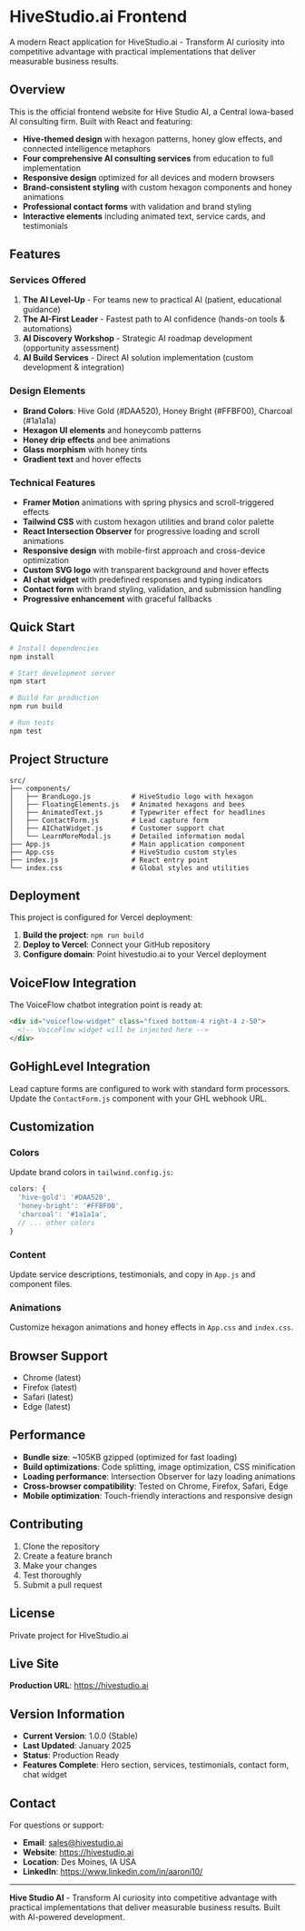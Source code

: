 # HiveStudio.ai Frontend

A modern React application for HiveStudio.ai - Transform AI curiosity into competitive advantage with practical implementations that deliver measurable business results.

## Overview

This is the official frontend website for Hive Studio AI, a Central Iowa-based AI consulting firm. Built with React and featuring:
- **Hive-themed design** with hexagon patterns, honey glow effects, and connected intelligence metaphors
- **Four comprehensive AI consulting services** from education to full implementation
- **Responsive design** optimized for all devices and modern browsers
- **Brand-consistent styling** with custom hexagon components and honey animations
- **Professional contact forms** with validation and brand styling
- **Interactive elements** including animated text, service cards, and testimonials

## Features

### Services Offered
1. **The AI Level-Up** - For teams new to practical AI (patient, educational guidance)
2. **The AI-First Leader** - Fastest path to AI confidence (hands-on tools & automations)
3. **AI Discovery Workshop** - Strategic AI roadmap development (opportunity assessment)
4. **AI Build Services** - Direct AI solution implementation (custom development & integration)

### Design Elements
- **Brand Colors**: Hive Gold (#DAA520), Honey Bright (#FFBF00), Charcoal (#1a1a1a)
- **Hexagon UI elements** and honeycomb patterns
- **Honey drip effects** and bee animations
- **Glass morphism** with honey tints
- **Gradient text** and hover effects

### Technical Features
- **Framer Motion** animations with spring physics and scroll-triggered effects
- **Tailwind CSS** with custom hexagon utilities and brand color palette
- **React Intersection Observer** for progressive loading and scroll animations
- **Responsive design** with mobile-first approach and cross-device optimization
- **Custom SVG logo** with transparent background and hover effects
- **AI chat widget** with predefined responses and typing indicators
- **Contact form** with brand styling, validation, and submission handling
- **Progressive enhancement** with graceful fallbacks

## Quick Start

```bash
# Install dependencies
npm install

# Start development server
npm start

# Build for production
npm run build

# Run tests
npm test
```

## Project Structure

```
src/
├── components/
│   ├── BrandLogo.js          # HiveStudio logo with hexagon
│   ├── FloatingElements.js   # Animated hexagons and bees
│   ├── AnimatedText.js       # Typewriter effect for headlines
│   ├── ContactForm.js        # Lead capture form
│   ├── AIChatWidget.js       # Customer support chat
│   └── LearnMoreModal.js     # Detailed information modal
├── App.js                    # Main application component
├── App.css                   # HiveStudio custom styles
├── index.js                  # React entry point
└── index.css                 # Global styles and utilities
```

## Deployment

This project is configured for Vercel deployment:

1. **Build the project**: `npm run build`
2. **Deploy to Vercel**: Connect your GitHub repository
3. **Configure domain**: Point hivestudio.ai to your Vercel deployment

## VoiceFlow Integration

The VoiceFlow chatbot integration point is ready at:
```html
<div id="voiceflow-widget" class="fixed bottom-4 right-4 z-50">
  <!-- VoiceFlow widget will be injected here -->
</div>
```

## GoHighLevel Integration

Lead capture forms are configured to work with standard form processors. Update the `ContactForm.js` component with your GHL webhook URL.

## Customization

### Colors
Update brand colors in `tailwind.config.js`:
```javascript
colors: {
  'hive-gold': '#DAA520',
  'honey-bright': '#FFBF00',
  'charcoal': '#1a1a1a',
  // ... other colors
}
```

### Content
Update service descriptions, testimonials, and copy in `App.js` and component files.

### Animations
Customize hexagon animations and honey effects in `App.css` and `index.css`.

## Browser Support

- Chrome (latest)
- Firefox (latest)
- Safari (latest)
- Edge (latest)

## Performance

- **Bundle size**: ~105KB gzipped (optimized for fast loading)
- **Build optimizations**: Code splitting, image optimization, CSS minification
- **Loading performance**: Intersection Observer for lazy loading animations
- **Cross-browser compatibility**: Tested on Chrome, Firefox, Safari, Edge
- **Mobile optimization**: Touch-friendly interactions and responsive design

## Contributing

1. Clone the repository
2. Create a feature branch
3. Make your changes
4. Test thoroughly
5. Submit a pull request

## License

Private project for HiveStudio.ai

## Live Site

**Production URL**: https://hivestudio.ai

## Version Information

- **Current Version**: 1.0.0 (Stable)
- **Last Updated**: January 2025
- **Status**: Production Ready
- **Features Complete**: Hero section, services, testimonials, contact form, chat widget

## Contact

For questions or support:
- **Email**: sales@hivestudio.ai
- **Website**: https://hivestudio.ai
- **Location**: Des Moines, IA USA
- **LinkedIn**: https://www.linkedin.com/in/aaroni10/

---

**Hive Studio AI** - Transform AI curiosity into competitive advantage with practical implementations that deliver measurable business results. Built with AI-powered development.